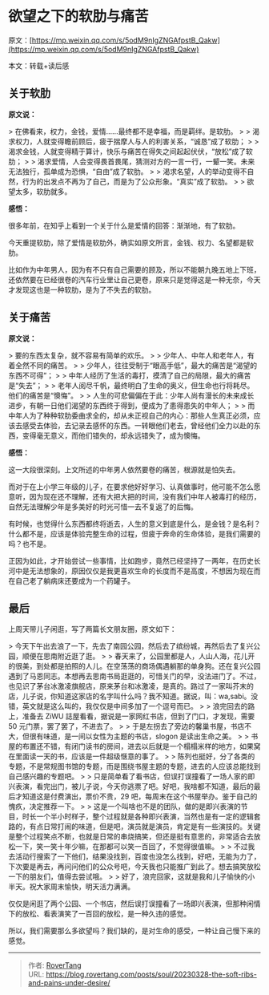 # 欲望之下的软肋与痛苦

原文：[https://mp.weixin.qq.com/s/5odM9nIgZNGAfpstB_Qakw](https://mp.weixin.qq.com/s/5odM9nIgZNGAfpstB_Qakw)

本文：转载&#43;读后感

## 关于软肋

**原文说：**

&gt; 在佛看来，权力，金钱，爱情……最终都不是幸福，而是羁绊。是软肋。
&gt; 
&gt; 渴求权力，人就变得瞻前顾后，疲于揣摩人与人的利害关系，“诚恳”成了软肋；
&gt; 
&gt; 渴求金钱，人就变得精于算计，快乐与痛苦在得失之间起起伏伏，“放松”成了软肋；
&gt; 
&gt; 渴求爱情，人会变得畏首畏尾，猜测对方的一言一行，一颦一笑。未来无法独行，孤单成为恐惧，“自由”成了软肋。
&gt; 
&gt; 渴求名望，人的举动变得不自然，行为的出发点不再为了自己，而是为了公众形象。“真实”成了软肋。
&gt; 
&gt; 欲望太多，软肋就多。

**感悟：**

很多年前，在知乎上看到一个关于什么是爱情的回答：渐渐地，有了软肋。

今天重提软肋，除了爱情是软肋外，确实如原文所言，金钱、权力、名望都是软肋。

比如作为中年男人，因为有不只有自己需要的顾及，所以不能朝九晚五地上下班，还依然要在已经很卷的汽车行业里让自己更卷，原来只是觉得这是一种无奈，今天才发现这也是一种软肋，是为了不失去的软肋。

## 关于痛苦

**原文说：**

&gt; 要的东西太复杂，就不容易有简单的欢乐。
&gt; 
&gt; 少年人、中年人和老年人，有着全然不同的痛苦。
&gt; 
&gt; 少年人，往往受制于“眼高手低”，最大的痛苦是“渴望的东西不可得”；
&gt; 
&gt; 中年人经历了生活的毒打，摸清了自己的局限，最大的痛苦是“失去”；
&gt; 
&gt; 老年人阅尽千帆，最终明白了生命的奥义，但生命也行将耗尽。他们的痛苦是“懊悔”。
&gt; 
&gt; 人生的可悲偏偏在于此：少年人尚有漫长的未来成长进步，有朝一日他们渴望的东西终于得到，便成为了患得患失的中年人；
&gt; 
&gt; 而中年人为了种种软肋委曲求全的，却从未正视自己的内心：那些人生真正必须，应该去感受去体验，去记录去感怀的东西。一转眼他们老去，曾经他们全力以赴的东西，变得毫无意义，而他们错失的，却永远错失了，成为懊悔。

**感悟：**

这一大段很深刻。上文所述的中年男人依然要卷的痛苦，根源就是怕失去。

而对于在上小学三年级的儿子，在要求他好好学习、认真做事时，他可能不怎么愿意听，因为现在还不理解，还有大把大把的时间，没有我们中年人被毒打的经历，自然无法理解少年是多美好的时光可惜一去不复返了的后悔。

有时候，也觉得什么东西都终将逝去，人生的意义到底是什么，是金钱？是名利？什么都不是，应该是体验完整生命的过程，但疲于奔命的生命体验，是我们需要的吗？也不是。

正因为如此，才开始尝试一些事情，比如跑步，竟然已经坚持了一两年，在历史长河中是无法想象的，原因仅仅是我更喜欢生命的长度而不是高度，不想因为现在而在自己老了躺病床还要成为一个药罐子。

## 最后

上周天带儿子闲逛，写了两篇长文朋友圈，原文如下：

&gt; 今天下午出去浪了一下，先去了南园公园，然后去了缤纷城，再然后去了复兴公园，顺便在思南附近逛了逛。
&gt; 
&gt; 春天来了，公园里都是人，人山人海，花儿开的很美，到处都是拍照的人儿。在空荡荡的商场偶遇躺那的单身狗。还在复兴公园遇到了马恩同志。本想再去思南书局逛逛的，可惜关门的早，没法进门了。不过，也见识了茅台冰激凌旗舰店，原来茅台和冰激凌，是真的。路过了一家叫芥末的店，儿子说，你知道这家店的名字叫什么吗？我不知道。据说，叫：wa,sabi。没错，英文就是这么叫的，我仅仅是中间多加了一个逗号而已。
&gt; 
&gt; 浪完回去的路上，准备去 ZiWU 誌屋看看，据说是一家网红书店，但到了门口，才发现，需要 50 元门票，罢了罢了，不进去了。
&gt; 
&gt; 于是左拐去了旁边的馨巢书屋，书店不大，但很有味道，是一间以女性为主题的书店，slogon 是读出生命之美。
&gt; 
&gt; 书屋的布置还不错，有闭门读书的房间，进去以后就是一个榻榻米样的地方，如果窝在里面读一天的书，应该是一件超级惬意的事了。
&gt; 
&gt; 陈列也挺好，分了各类的专题，不是常规图书馆的专题，而是围绕书屋主题的专题，进去的人应该总能找到自己感兴趣的专题吧。
&gt; 
&gt; 只是简单看了看书店，但误打误撞看了一场人家的即兴表演，看完出门，被儿子说，今天你逃票了吧。好吧，我啥都不知道，最后的最后才知道这是付费演出，票价不贵，29 吧，每周末在这个书屋举办。鉴于自己的愧疚，决定推荐一下。
&gt; 
&gt; 这是一个叫啥也不是的团队，做的是即兴表演的节目，时长一个半小时样子，整个过程就是各种即兴表演，当然也是有一定的逻辑套路的，有点日常打闹的味道，但是吧，演员就是演员，肯定是有一些演技的。关键是整个过程笑点不断，也就是日常的串烧搞笑，但还是挺有意思的，非常适合去放松一下，笑一笑十年少嘛，在那都可以笑一百回了，不觉得很值嘛。
&gt; 
&gt; 不过我去活动行搜索了一下他们，结果没找到，百度也没怎么找到，好吧，无能为力了，下次要是再去，再问问他们的公众号吧，今天我也只能推广到此了。想去搞笑放松一下的朋友们，值得去尝试哦。
&gt; 
&gt; 好了，浪完回家，这就是我和儿子愉快的小半天。祝大家周末愉快，明天活力满满。

仅仅是闲逛了两个公园、一个书店，然后误打误撞看了一场即兴表演，但那种闲情下的放松、看表演笑了一百回的放松，是一种久违的感觉。

所以，我们需要那么多欲望吗？我们缺的，是对生命的感受，一种让自己慢下来的感觉。


---

> 作者: [RoverTang](https://rovertang.com)  
> URL: https://blog.rovertang.com/posts/soul/20230328-the-soft-ribs-and-pains-under-desire/  

